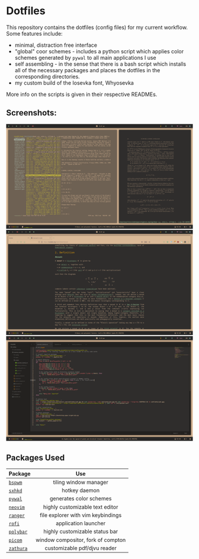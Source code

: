 # Dotfiles

This repository contains the dotfiles (config files) for my current workflow. Some features include:

* minimal, distraction free interface
* "global" coor schemes - includes a python script which applies color schemes generated by ```pywal``` to all main applications I use
* self assembling - in the sense that there is a bash script which installs all of the necessary packages and places the dotfiles in the corresponding directories.
* my custom build of the Iosevka font, Whyosevka

More info on the scripts is given in their respective READMEs.

## Screenshots:

![](/screenshots/screen_1.png)
![](/screenshots/screen_2.png)
![](/screenshots/screen_3.png)

## Packages Used

| Package  | Use |
| ------------- |:-------------:|
| [```bspwm```](https://github.com/baskerville/bspwm)  | tiling window manager |
| [```sxhkd```](https://github.com/baskerville/sxhkd)  | hotkey daemon |
| [```pywal```](https://github.com/dylanaraps/pywal)  | generates color schemes |
| [```neovim```](https://github.com/neovim/neovim)  | highly customizable text editor |
| [```ranger```](https://github.com/ranger/ranger)  | file explorer with vim keybindings |
| [```rofi```](https://github.com/davatorium/rofi)  | application launcher |
| [```polybar```](https://github.com/polybar/polybar)  | highly customizable status bar |
| [```picom```](https://github.com/yshui/picom)  | window compositor, fork of compton |
| [```zathura```](https://wiki.archlinux.org/title/zathura)  | customizable pdf/djvu reader |